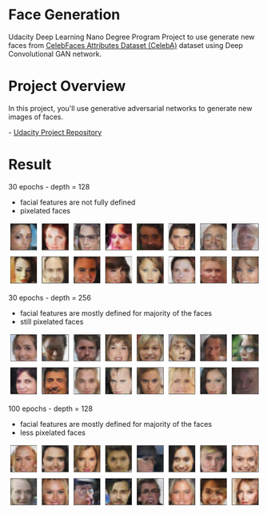 # Face Generation

Udacity Deep Learning Nano Degree Program Project to use generate new faces from [CelebFaces Attributes Dataset (CelebA)](http://mmlab.ie.cuhk.edu.hk/projects/CelebA.html) dataset using Deep Convolutional GAN network.

# Project Overview

In this project, you'll use generative adversarial networks to generate new images of faces.

\- [Udacity Project Repository](https://github.com/udacity/deep-learning-v2-pytorch/tree/master/project-face-generation)

# Result

30 epochs - depth = 128

- facial features are not fully defined
- pixelated faces

![](https://raw.githubusercontent.com/appcela/face-generation/master/30-epochs-celeb-faces.png)

30 epochs - depth = 256

- facial features are mostly defined for majority of the faces
- still pixelated faces

![](https://raw.githubusercontent.com/appcela/face-generation/master/30-epochs-256-depth-celeb-faces.png)

100 epochs - depth = 128

- facial features are mostly defined for majority of the faces
- less pixelated faces

![](https://raw.githubusercontent.com/appcela/face-generation/master/100-epochs-celeb-faces.png)

